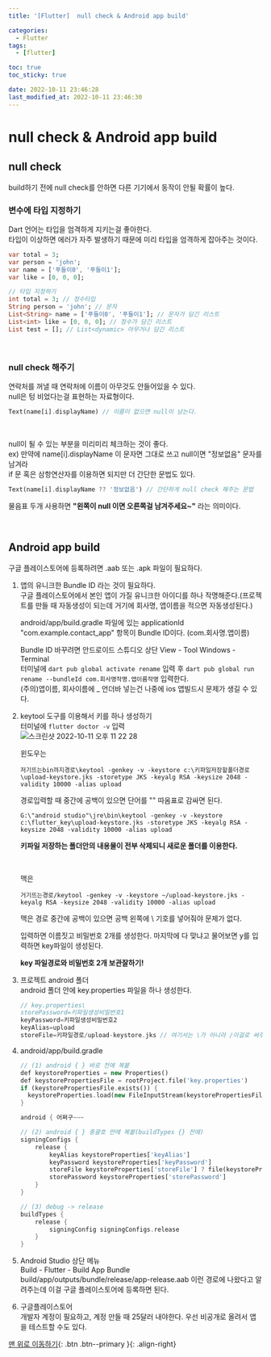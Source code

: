 ```yaml
---
title: '[Flutter]  null check & Android app build'

categories:
  - Flutter
tags:
  - [flutter]

toc: true
toc_sticky: true

date: 2022-10-11 23:46:28
last_modified_at: 2022-10-11 23:46:30
---
```


# null check & Android app build

## null check

build하기 전에 null check를 안하면 다른 기기에서 동작이 안될 확률이 높다.

### 변수에 타입 지정하기

Dart 언어는 타입을 엄격하게 지키는걸 좋아한다. <br>
타입이 이상하면 에러가 자주 발생하기 때문에 미리 타입을 엄격하게 잡아주는 것이다.

```dart
var total = 3;
var person = 'john';
var name = ['푸들이0', '푸들이1'];
var like = [0, 0, 0];

// 타입 지정하기
int total = 3; // 정수타입
String person = 'john'; // 문자
List<String> name = ['푸들이0', '푸들이1']; // 문자가 담긴 리스트
List<int> like = [0, 0, 0]; // 정수가 담긴 리스트
List test = []; // List<dynamic> 아무거나 담긴 리스트
```

<br>

### null check 해주기

연락처를 꺼낼 때 연락처에 이름이 아무것도 안들어있을 수 있다.<br>
null은 텅 비었다는걸 표현하는 자료형이다.

```dart
Text(name[i].displayName) // 이름이 없으면 null이 남는다.
```

<br>

null이 될 수 있는 부분을 미리미리 체크하는 것이 좋다. <br>
ex) 만약에 name[i].displayName 이 문자면 그대로 쓰고 null이면 "정보없음" 문자를 남겨라 <br>
if 문 혹은 삼항연산자를 이용하면 되지만 더 간단한 문법도 있다.

```dart
Text(name[i].displayName ?? '정보없음') // 간단하게 null check 해주는 문법
```

물음표 두개 사용하면 **"왼쪽이 null 이면 오른쪽걸 남겨주세요~"** 라는 의미이다.

<br>

## Android app build

구글 플레이스토어에 등록하려면 .aab 또는 .apk 파일이 필요하다.

1. 앱의 유니크한 Bundle ID 라는 것이 필요하다.<br>
   구글 플레이스토어에서 본인 앱이 가질 유니크한 아이디를 하나 작명해준다.(프로젝트를 만들 때 자동생성이 되는데 거기에 회사명, 앱이름을 적으면 자동생성된다.) <br>

   android/app/build.gradle 파일에 있는 applicationId "com.example.contact_app" 항목이 Bundle ID이다. (com.회사명.앱이름)

   Bundle ID 바꾸려면 안드로이드 스튜디오 상단 View - Tool Windows - Terminal <br>
   터미널에 `dart pub global activate rename` 입력 후 `dart pub global run rename --bundleId com.회사명작명.앱이름작명` 입력한다. <br>
   (주의)앱이름, 회사이름에 \_ 언더바 넣는건 나중에 ios 앱빌드시 문제가 생길 수 있다.

2. keytool 도구를 이용해서 키를 하나 생성하기<br>
   터미널에 `flutter doctor -v` 입력 <br>
   ![스크린샷 2022-10-11 오후 11 22 28](https://user-images.githubusercontent.com/74447464/195117556-10bfa0aa-f1f0-4d90-8da0-1f2ebe4a3d05.png) <br>

   윈도우는<br>

   ```
   저기뜨는bin까지경로\keytool -genkey -v -keystore c:\키파일저장할폴더경로\upload-keystore.jks -storetype JKS -keyalg RSA -keysize 2048 -validity 10000 -alias upload
   ```

   경로입력할 때 중간에 공백이 있으면 단어를 "" 따옴표로 감싸면 된다.

   ```
   G:\"android studio"\jre\bin\keytool -genkey -v -keystore c:\flutter_key\upload-keystore.jks -storetype JKS -keyalg RSA -keysize 2048 -validity 10000 -alias upload
   ```

   **키파일 저장하는 폴더안의 내용물이 전부 삭제되니 새로운 폴더를 이용한다.**

    <br>

   맥은<br>

   ```
   거기뜨는경로/keytool -genkey -v -keystore ~/upload-keystore.jks -keyalg RSA -keysize 2048 -validity 10000 -alias upload
   ```

   맥은 경로 중간에 공백이 있으면 공백 왼쪽에 \ 기호를 넣어줘야 문제가 없다.

   입력하면 이름짓고 비밀번호 2개를 생성한다. 마지막에 다 맞냐고 물어보면 y를 입력하면 key파일이 생성된다.

   **key 파일경로와 비밀번호 2개 보관잘하기!**

3. 프로젝트 android 폴더<br>
   android 폴더 안에 key.properties 파일을 하나 생성한다.
   ```dart
   // key.properties\
   storePassword=키파일생성비밀번호1
   keyPassword=키파일생성비밀번호2
   keyAlias=upload
   storeFile=키파일경로/upload-keystore.jks // 여기서는 \가 아니라 /이걸로 써주기
   ```
4. android/app/build.gradle

   ```dart
   // (1) android { } 바로 전에 복붙
   def keystoreProperties = new Properties()
   def keystorePropertiesFile = rootProject.file('key.properties')
   if (keystorePropertiesFile.exists()) {
     keystoreProperties.load(new FileInputStream(keystorePropertiesFile))
   }

   android { 어쩌구~~~
   ```

   ```dart
   // (2) android { } 중괄호 안에 복붙(buildTypes {} 전에)
   signingConfigs {
       release {
           keyAlias keystoreProperties['keyAlias']
           keyPassword keystoreProperties['keyPassword']
           storeFile keystoreProperties['storeFile'] ? file(keystoreProperties['storeFile']) : null
           storePassword keystoreProperties['storePassword']
       }
   }
   ```

   ```dart
   // (3) debug -> release
   buildTypes {
       release {
           signingConfig signingConfigs.release
       }
   }
   ```

5. Android Studio 상단 메뉴<br>
   Build - Flutter - Build App Bundle <br>
   build/app/outputs/bundle/release/app-release.aab 이런 경로에 나왔다고 알려주는데 이걸 구글 플레이스토어에 등록하면 된다.
6. 구글플레이스토어<br>
   개발자 계정이 필요하고, 계정 만들 때 25달러 내야한다. 우선 비공개로 올려서 앱을 테스트할 수도 있다.

[맨 위로 이동하기](#){: .btn .btn--primary }{: .align-right}
